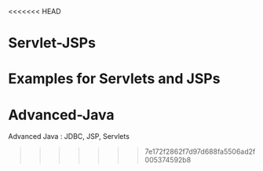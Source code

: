 <<<<<<< HEAD
# Servlet-JSPs
Examples for Servlets and JSPs
=======
# Advanced-Java
Advanced Java : JDBC, JSP, Servlets
>>>>>>> 7e172f2862f7d97d688fa5506ad2f005374592b8
